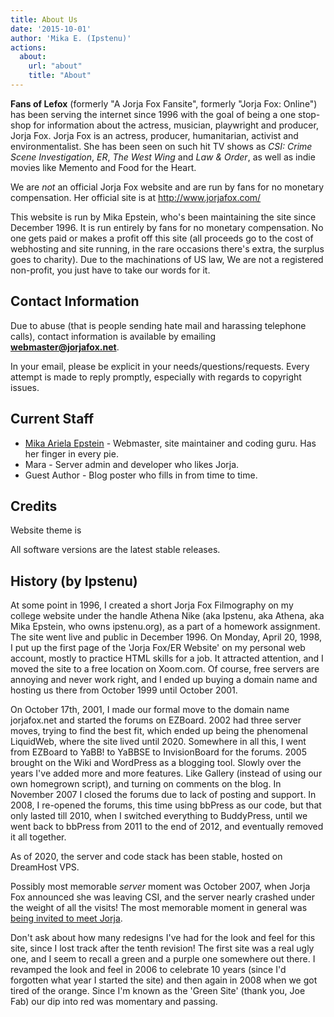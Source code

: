 ```yaml
---
title: About Us
date: '2015-10-01'
author: 'Mika E. (Ipstenu)'
actions:
  about:
    url: "about"
    title: "About"
---
```


**Fans of Lefox** (formerly "A Jorja Fox Fansite", formerly "Jorja Fox: Online") has been serving the internet since 1996 with the goal of being a one stop-shop for information about the actress, musician, playwright and producer, Jorja Fox. Jorja Fox is an actress, producer, humanitarian, activist and environmentalist. She has been seen on such hit TV shows as _CSI: Crime Scene Investigation_, _ER_, _The West Wing_ and _Law &amp; Order_, as well as indie movies like Memento and Food for the Heart.

We are _not_ an official Jorja Fox website and are run by fans for no monetary compensation. Her official site is at http://www.jorjafox.com/

This website is run by Mika Epstein, who's been maintaining the site since December 1996. It is run entirely by fans for no monetary compensation. No one gets paid or makes a profit off this site (all proceeds go to the cost of webhosting and site running, in the rare occasions there's extra, the surplus goes to charity). Due to the machinations of US law, We are not a registered non-profit, you just have to take our words for it.

## Contact Information

Due to abuse (that is people sending hate mail and harassing telephone calls), contact information is available by emailing **webmaster@jorjafox.net**.

In your email, please be explicit in your needs/questions/requests. Every attempt is made to reply promptly, especially with regards to copyright issues.

## Current Staff

<ul><li><a href="http://ipstenu.org/">Mika Ariela Epstein</a> - Webmaster, site maintainer and coding guru. Has her finger in every pie.</li><li>Mara - Server admin and developer who likes Jorja.</li><li>Guest Author - Blog poster who fills in from time to time.</li></ul>

## Credits

Website theme is

All software versions are the latest stable releases.

## History (by Ipstenu)

At some point in 1996, I created a short Jorja Fox Filmography on my college website under the handle Athena Nike (aka Ipstenu, aka Athena, aka Mika Epstein, who owns ipstenu.org), as a part of a homework assignment. The site went live and public in December 1996. On Monday, April 20, 1998, I put up the first page of the 'Jorja Fox/ER Website' on my personal web account, mostly to practice HTML skills for a job. It attracted attention, and I moved the site to a free location on Xoom.com. Of course, free servers are annoying and never work right, and I ended up buying a domain name and hosting us there from October 1999 until October 2001.

On October 17th, 2001, I made our formal move to the domain name jorjafox.net and started the forums on EZBoard. 2002 had three server moves, trying to find the best fit, which ended up being the phenomenal LiquidWeb, where the site lived until 2020. Somewhere in all this, I went from EZBoard to YaBB! to YaBBSE to InvisionBoard for the forums. 2005 brought on the Wiki and WordPress as a blogging tool. Slowly over the years I've added more and more features. Like Gallery (instead of using our own homegrown script), and turning on comments on the blog. In November 2007 I closed the forums due to lack of posting and support. In 2008, I re-opened the forums, this time using bbPress as our code, but that only lasted till 2010, when I switched everything to BuddyPress, until we went back to bbPress from 2011 to the end of 2012, and eventually removed it all together.

As of 2020, the server and code stack has been stable, hosted on DreamHost VPS.

Possibly most memorable _server_ moment was October 2007, when Jorja Fox announced she was leaving CSI, and the server nearly crashed under the weight of all the visits! The most memorable moment in general was [being invited to meet Jorja](https://jorjafox.net/2010/jorja-invited-jfo-to-spotlight-humane-chicago/).

Don't ask about how many redesigns I've had for the look and feel for this site, since I lost track after the tenth revision! The first site was a real ugly one, and I seem to recall a green and a purple one somewhere out there. I revamped the look and feel in 2006 to celebrate 10 years (since I'd forgotten what year I started the site) and then again in 2008 when we got tired of the orange. Since I'm known as the 'Green Site' (thank you, Joe Fab) our dip into red was momentary and passing.
